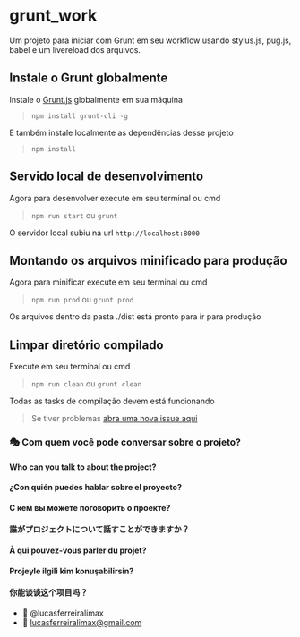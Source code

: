 # grunt_work
Um projeto para iniciar com Grunt em seu workflow usando stylus.js, pug.js, babel e um livereload dos arquivos.


## Instale o Grunt globalmente
Instale o [Grunt.js](https://gruntjs.com) globalmente em sua máquina

> `npm install grunt-cli -g`

E também instale localmente as dependências desse projeto

> `npm install`

## Servido local de desenvolvimento
Agora para desenvolver execute em seu terminal ou cmd

> `npm run start` ou `grunt`

O servidor local subiu na url `http://localhost:8000`

## Montando os arquivos minificado para produção
Agora para minificar execute em seu terminal ou cmd

> `npm run prod` ou `grunt prod`

Os arquivos dentro da pasta ./dist está pronto para ir para produção

## Limpar diretório compilado
Execute em seu terminal ou cmd

> `npm run clean` ou `grunt clean`

Todas as tasks de compilação devem está funcionando

> Se tiver problemas [abra uma nova issue aqui](https://github.com/lucasferreiralimax/grunt_work/issues/new)

### :performing_arts: Com quem você pode conversar sobre o projeto?
#### Who can you talk to about the project?
#### ¿Con quién puedes hablar sobre el proyecto?
#### С кем вы можете поговорить о проекте?
#### 誰がプロジェクトについて話すことができますか？
#### À qui pouvez-vous parler du projet?
#### Projeyle ilgili kim konuşabilirsin?
#### 你能谈谈这个项目吗？

* :ghost: @lucasferreiralimax
* :email: lucasferreiralimax@gmail.com
